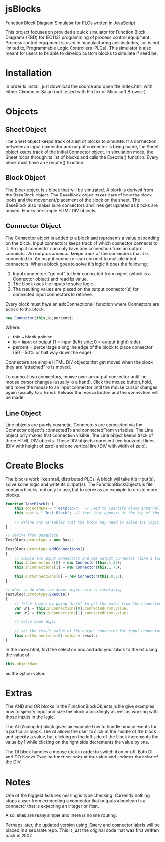 # jsBlocks
Function Block Diagram Simulator for PLCs written in JavaScript

This project focuses on provided a quick simulator for Function Block Diagrams (FBD) for 
IEC1131 programming of process control equipment. Process control equipment is used in 
manufacturing and includes, but is not limited to, Programmable Logic Controllers (PLCs).
This simulator is also meant for users to be able to develop custom blocks to simulate if
need be. 

# Installation
In order to install, just download the source and open the index.html with either 
Chrome or Safari (not tested with Firefox or Microsoft Browser).

# Objects

## Sheet Object

The Sheet object keeps track of a list of blocks to simulate. If a connection between an input connector and
output connector is being made, the Sheet object keeps track of the initial Connector object. In simulation
mode, the Sheet loops through its list of blocks and calls the Execute() function. Every block must have an
Execute() function.

## Block Object
The Block object is a block that will be simulated. A block is derived from the BaseBlock object. The 
BaseBlock object takes care of how the block looks and the movement/placement of the block on the sheet. 
The BaseBlock also makes sure connectors and lines get updated as blocks are moved. Blocks are simple 
HTML DIV objects.

## Connector Object
The Connector object is added to a block and represents a value depending on the block. Input connectors keeps
track of which connector connects to it. An input connector can only have one connection from an output
connector. An output connector keeps track of the connectors that it is connected to. An output connector
can connect to multiple input connectors. When a block goes to solve it's logic it does the following:

1. Input connectors "go out" to their connected from object (which is a Connector object) and read its value.
2. The block uses the inputs to solve logic.
3. The resulting values are placed on the output connector(s) for connected input connectors to retrieve.

Every block must have an addConnections() function where Connectors are added to the block.
```js
new Connector(this,io,percent);
```
Where:

- this = block pointer
- io = input or output (1 = input (left) side; 0 = output (right) side)
- percent = percentage along the edge of the block to place connector (50 = 50% or half way down the edge)
	
Connectors are simple HTML DIV objects that get moved when the block they are "attached" to is moved.

To connect two connectors, mouse over an output connector until the mouse cursor changes (usually to a
hand). Click the mouse button, hold, and move the mouse to an input connector until the mouse cursor
changes again (usually to a hand). Release the mouse button and the connection will be made.

## Line Object
Line objects are purely cosmetic. Connectors are connected via the Connector object's connectedTo and
connectedFrom variables. The Line object only makes that connection visible. The Line object keeps track 
of three HTML DIV objects. These DIV objects represent two horizontal lines (DIV with height of zero)
and one vertical line (DIV with width of zero).

# Create Blocks
The blocks work like small, distributed PLCs. A block will take it's input(s), solve some logic
and write its output(s). The FunctionBlockObjects.js file contains blocks, not only to use, but to
serve as an example to create more blocks.

```js
function TestBlock() {
	this.objectName = "TestBlock";	// used to identify block internally
	this.text = " Test Block";	// text that appears at the top of the block
	
	// define any variables that the block may need to solve its logic
}

// derive from BaseBlock
TestBlock.prototype = new Base;

TestBlock.prototype.addConnections()
{
	// simple two input connectors and one output connector (like a two input AND block)
	this.inConnections[0] = new Connector(this,1,25);
	this.inConnections[1] = new Connector(this,1,75);
	
	this.outConnections[0] = new Connector(this,0,50);
}

// what to do when the Sheet object starts simulating
TestBlock.prototype.Execute()
{
	// fetch inputs by going "back" to get the value from the connected Connector's output
	var in1 = this.inConnections[0].connectedFrom.value;
	var in2 = this.inConnections[1].connectedFrom.value;
	
	// solve some logic
	
	// set the result value of the output connector for input connectors to fetch.
	this.outConnections[0].value = result;
}
```
In the index.html, find the selection box and add your block to the list using the value of
```js
this.objectName
```
as the option value.

# Extras
The AND and OR blocks in the FunctionBlockObjects.js file give examples how to specify input and 
size the block accordingly as well as working with those inputs in the logic.

The AI (Analog In) block gives an example how to handle mouse events for a particular block. The AI
allows the user to click in the middle of the block and specify a value, but clicking on the left
side of the block increments the value by 1 while clicking on the right side decrements the value
by one.

The DI block handles a mouse click in order to switch it on or off. Both DI and DO blocks Execute
function looks at the value and updates the color of the DIV.
# Notes
One of the biggest features missing is type checking. Currently nothing stops a user from connecting a
connector that outputs a boolean to a connector that is expecting an integer or float.

Also, lines are really simple and there is no line routing.

Perhaps later, the updated version using jQuery and connector labels will be placed in a separate repo.
This is just the original code that was first written back in 2007.
